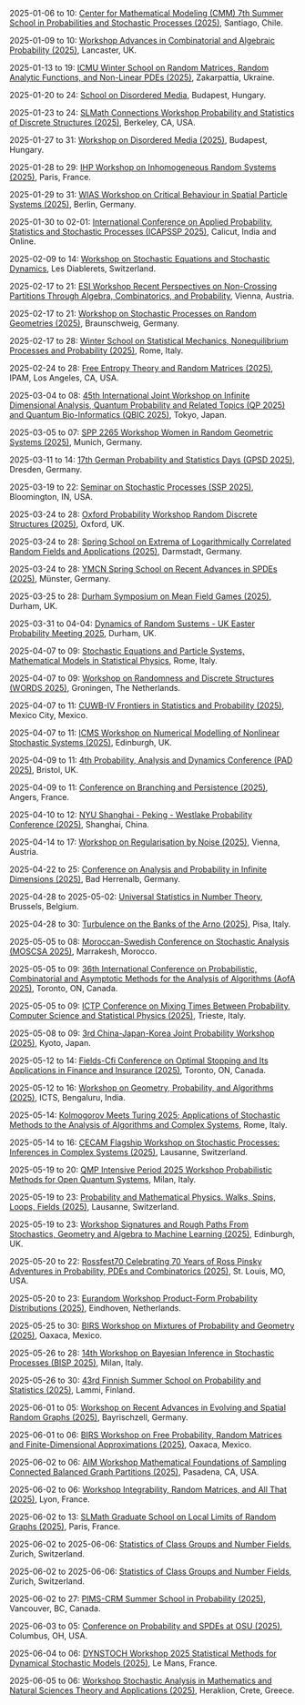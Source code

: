 2025-01-06 to 10: [Center for Mathematical Modeling (CMM) 7th Summer School in Probabilities and Stochastic Processes (2025)](https://eventos.cmm.uchile.cl/escuelappe2025/ "Focuses on probabilities and stochastic processes. Topics include Markov chains, random walks, and stochastic modeling, with applications in physics, finance, and biology."), Santiago, Chile.

2025-01-09 to 10: [Workshop Advances in Combinatorial and Algebraic Probability (2025)](https://sites.google.com/view/comb-alg-prob-workshop "This workshop examines combinatorial and algebraic methods in probability theory. Key areas include random graphs, Markov chains, and probabilistic combinatorics, alongside algebraic structures like random matrices and polynomial chaos. It aims to bridge discrete and continuous probabilistic models, with applications in statistical physics and network science."), Lancaster, UK.

2025-01-13 to 19: [ICMU Winter School on Random Matrices, Random Analytic Functions, and Non-Linear PDEs (2025)](https://mathcentre.in.ua/en/events/random-matrices-random-analytic-functions-and-non-linear-pdes "Explores random matrices and nonlinear PDEs. Topics include random analytic functions, eigenvalue distributions, and applications in statistical physics and mathematical modeling."), Zakarpattia, Ukraine.

2025-01-20 to 24: [School on Disordered Media](https://erdoscenter.renyi.hu/events/school-disordered-media "The School on Disordered Media explores stochastic processes in disordered systems. Key topics include random walks in random environments, percolation theory, and spin glasses. The event covers statistical mechanics, probability theory, and applications in condensed matter physics, emphasizing mathematical models for complex, heterogeneous media."), Budapest, Hungary.

2025-01-23 to 24: [SLMath Connections Workshop Probability and Statistics of Discrete Structures (2025)](https://www.slmath.org/workshops/1085 "This workshop focuses on probability and statistics of discrete structures. Topics include random graphs, combinatorial optimization, and stochastic processes on lattices. It explores applications in network analysis, statistical physics, and computer science, emphasizing probabilistic methods for modeling and analyzing discrete systems like social networks and polymers."), Berkeley, CA, USA.

2025-01-27 to 31: [Workshop on Disordered Media (2025)](https://erdoscenter.renyi.hu/events/workshop-disordered-media "This workshop examines disordered media through stochastic models. Topics include random media transport, localization phenomena, and disordered spin systems. It explores mathematical frameworks like percolation and random matrix theory, with applications in statistical physics, materials science, and complex systems analysis."), Budapest, Hungary.

2025-01-28 to 29: [IHP Workshop on Inhomogeneous Random Systems (2025)](https://irs.math.cnrs.fr/2025/ "The IHP Workshop on Inhomogeneous Random Systems explores stochastic processes in heterogeneous environments. Topics include random walks in disordered media, interacting particle systems, and spatial stochastic models. It addresses applications in statistical physics, biology, and materials science, focusing on mathematical rigor and interdisciplinary connections."), Paris, France.

2025-01-29 to 31: [WIAS Workshop on Critical Behaviour in Spatial Particle Systems (2025)](https://www.wias-berlin.de/workshops/csps25/ "This workshop explores critical behavior in spatial particle systems. Topics include phase transitions, interacting particle systems, and scaling limits. It covers mathematical models like the voter model and contact process, with applications in statistical mechanics and population dynamics, emphasizing critical phenomena and universality."), Berlin, Germany.

2025-01-30 to 02-01: [International Conference on Applied Probability, Statistics and Stochastic Processes (ICAPSSP 2025)](https://sites.google.com/nitc.ac.in/icapssp25/ "ICAPSSP 2025 focuses on applied probability, statistics, and stochastic processes. Topics include time series analysis, stochastic differential equations, and Bayesian inference. The conference explores applications in finance, epidemiology, and engineering, bridging theoretical advancements with practical solutions for modeling uncertainty and complex systems."), Calicut, India and Online.

2025-02-09 to 14: [Workshop on Stochastic Equations and Stochastic Dynamics](https://indico.global/event/9635/ "This workshop delves into stochastic equations and dynamics, covering stochastic differential equations, Markov processes, and random dynamical systems. Topics include stochastic stability, ergodicity, and applications in statistical physics, finance, and genetics. It emphasizes mathematical rigor and interdisciplinary connections in modeling random phenomena."), Les Diablerets, Switzerland.

2025-02-17 to 21: [ESI Workshop Recent Perspectives on Non-Crossing Partitions Through Algebra, Combinatorics, and Probability](https://www.esi.ac.at/events/e548/ "This workshop explores non-crossing partitions, blending algebra, combinatorics, and probability. Topics include free probability, Catalan combinatorics, and random matrix theory. It addresses applications in statistical mechanics, quantum groups, and stochastic processes, emphasizing mathematical structures underlying non-crossing phenomena."), Vienna, Austria.

2025-02-17 to 21: [Workshop on Stochastic Processes on Random Geometries (2025)](https://tu-braunschweig.de/stochastik/aktuell/workshops "This workshop focuses on stochastic processes on random geometries, covering random walks on graphs, diffusion on fractals, and stochastic partial differential equations. Topics include percolation, random media, and applications in statistical physics and network science, emphasizing probabilistic models for complex spatial structures."), Braunschweig, Germany.

2025-02-17 to 28: [Winter School on Statistical Mechanics, Nonequilibrium Processes and Probability (2025)](https://sites.google.com/view/winterschoolsapienza/ "This winter school explores statistical mechanics, nonequilibrium processes, and probability. Topics include entropy production, stochastic thermodynamics, and large deviation theory. It covers applications in complex systems, biophysics, and information theory, bridging theoretical frameworks with practical modeling of nonequilibrium phenomena."), Rome, Italy.

2025-02-24 to 28: [Free Entropy Theory and Random Matrices (2025)](https://www.ipam.ucla.edu/programs/workshops/free-entropy-theory-and-random-matrices/ "This workshop explores free entropy theory and random matrices, focusing on free probability, operator algebras, and eigenvalue distributions. Topics include Voiculescu’s free entropy, random matrix models, and applications in quantum information and statistical mechanics, emphasizing probabilistic structures in high-dimensional systems."), IPAM, Los Angeles, CA, USA.

2025-03-04 to 08: [45th International Joint Workshop on Infinite Dimensional Analysis, Quantum Probability and Related Topics (QP 2025) and Quantum Bio-Informatics (QBIC 2025)](https://sites.google.com/view/qp45-qbic2025 "This joint workshop explores infinite-dimensional analysis and quantum probability, covering operator algebras, stochastic processes, and quantum stochastic calculus. Topics include quantum bioinformatics, non-commutative probability, and applications in quantum information and biological modeling, emphasizing interdisciplinary probabilistic frameworks."), Tokyo, Japan.

2025-03-05 to 07: [SPP 2265 Workshop Women in Random Geometric Systems (2025)](https://www.math.cit.tum.de/en/math/news/article/workshop-women-in-random-geometric-systems/ "This workshop focuses on random geometric systems, covering random graphs, point processes, and spatial stochastic models. Topics include percolation, random tessellations, and applications in network science and materials modeling, emphasizing contributions from women in probabilistic geometry."), Munich, Germany.

2025-03-11 to 14: [17th German Probability and Statistics Days (GPSD 2025)](https://gpsd-2025.de "GPSD 2025 focuses on probability and statistics, covering stochastic processes, high-dimensional statistics, and time series analysis. Topics include random matrices, Bayesian nonparametrics, and applications in finance, biology, and machine learning, emphasizing theoretical and applied advancements."), Dresden, Germany.

2025-03-19 to 22: [Seminar on Stochastic Processes (SSP 2025)](https://ssp.stat.indiana.edu "SSP 2025 explores stochastic processes, covering Markov chains, Brownian motion, and stochastic differential equations. Topics include branching processes, random walks, and applications in queueing theory, finance, and biology, emphasizing theoretical advancements and practical modeling."), Bloomington, IN, USA.

2025-03-24 to 28: [Oxford Probability Workshop Random Discrete Structures (2025)](https://davidgeldbach.wixsite.com/website "This workshop focuses on random discrete structures, covering random graphs, combinatorial probability, and discrete stochastic processes. Topics include percolation, random trees, and applications in network science and statistical physics, emphasizing probabilistic modeling of discrete systems."), Oxford, UK.

2025-03-24 to 28: [Spring School on Extrema of Logarithmically Correlated Random Fields and Applications (2025)](https://www2.mathematik.tu-darmstadt.de/~stochastik/SpringSchool2025/ "This spring school explores extrema of logarithmically correlated random fields, covering Gaussian free fields, branching random walks, and extreme value theory. Topics include applications in statistical physics, disordered systems, and finance, emphasizing mathematical models for rare events."), Darmstadt, Germany.

2025-03-24 to 28: [YMCN Spring School on Recent Advances in SPDEs (2025)](https://www.uni-muenster.de/MathematicsMuenster/de/events/2025/ymcn_spring-school_spdes.shtml "This spring school explores stochastic partial differential equations (SPDEs), covering regularity theory, numerical methods, and stochastic analysis. Topics include stochastic heat equations, applications in fluid dynamics, and financial modeling, emphasizing recent theoretical and computational advancements."), Münster, Germany.

2025-03-25 to 28: [Durham Symposium on Mean Field Games (2025)](https://www.maths.dur.ac.uk/users/alpar.r.meszaros/web_DSMFG/2025_03_DSMFG.html "This symposium focuses on mean field games, covering stochastic control, partial differential equations, and game theory. Topics include Nash equilibria, large population dynamics, and applications in economics, crowd modeling, and energy systems, emphasizing mathematical modeling of collective behavior."), Durham, UK.

2025-03-31 to 04-04: [Dynamics of Random Sustems - UK Easter Probability Meeting 2025](https://sites.google.com/view/ukeastermeeting2025/home "This meeting focuses on dynamics of random systems, covering random walks, stochastic processes, and random matrices. Topics include mixing times, random graphs, and applications in statistical physics and network science, emphasizing probabilistic models for complex dynamics."), Durham, UK.

2025-04-07 to 09: [Stochastic Equations and Particle Systems, Mathematical Models in Statistical Physics](https://www1.mat.uniroma1.it/people/bertini/seps "This workshop explores stochastic equations and particle systems in statistical physics, covering interacting particle systems, stochastic PDEs, and hydrodynamics. Topics include scaling limits, fluctuations, and applications in nonequilibrium physics, emphasizing mathematical models for complex systems."), Rome, Italy.

2025-04-07 to 09: [Workshop on Randomness and Discrete Structures (WORDS 2025)](https://sites.google.com/rug.nl/words2025/ "WORDS 2025 focuses on randomness in discrete structures, covering random graphs, combinatorial algorithms, and probabilistic methods. Topics include random walks on graphs, randomized algorithms, and applications in coding theory and network analysis, emphasizing discrete probabilistic models."), Groningen, The Netherlands.

2025-04-07 to 11: [CUWB-IV Frontiers in Statistics and Probability (2025)](https://cuwb.cimat.mx/node/68 "CUWB-IV explores frontiers in statistics and probability, covering stochastic processes, high-dimensional inference, and Bayesian methods. Topics include random matrices, time series, and applications in finance and biology, emphasizing theoretical advancements and interdisciplinary applications."), Mexico City, Mexico.

2025-04-07 to 11: [ICMS Workshop on Numerical Modelling of Nonlinear Stochastic Systems (2025)](https://icms.org.uk/workshops/2025/numerical-modelling-nonlinear-stochastic-systems "This workshop focuses on numerical modeling of nonlinear stochastic systems, covering stochastic differential equations, Monte Carlo methods, and multiscale simulations. Topics include stochastic control, applications in climate modeling, and biophysics, emphasizing computational techniques for complex stochastic dynamics."), Edinburgh, UK.

2025-04-09 to 11: [4th Probability, Analysis and Dynamics Conference (PAD 2025)](https://people.maths.bris.ac.uk/~mb13434/pad25/ "PAD 2025 explores probability, analysis, and dynamics, covering stochastic processes, partial differential equations, and dynamical systems. Topics include random walks, ergodic theory, and applications in statistical physics and fluid dynamics, emphasizing mathematical connections across disciplines."), Bristol, UK.

2025-04-09 to 11: [Conference on Branching and Persistence (2025)](https://site-branpers2025.apps.math.cnrs.fr/ "Explores probabilistic models of branching processes and persistence. Topics include stochastic processes, random walks, and applications in population dynamics, epidemiology, and statistical physics."), Angers, France.

2025-04-10 to 12: [NYU Shanghai - Peking - Westlake Probability Conference (2025)](https://www.probabilityconference2025.com/ "This conference explores probability theory, covering stochastic processes, random matrices, and probabilistic combinatorics. Topics include Gaussian processes, random graphs, and applications in statistical physics and machine learning, emphasizing theoretical advancements and interdisciplinary connections."), Shanghai, China.

2025-04-14 to 17: [Workshop on Regularisation by Noise (2025)](https://regbynoise2025.conf.tuwien.ac.at/ "This workshop focuses on regularization by noise in stochastic systems, covering stochastic differential equations and random perturbations. Topics include noise-induced stability, stochastic resonance, and applications in physics and finance, emphasizing mathematical models for noise-driven phenomena."), Vienna, Austria.

2025-04-22 to 25: [Conference on Analysis and Probability in Infinite Dimensions (2025)](https://anaprob2025.com "This conference explores infinite-dimensional analysis and probability, covering stochastic PDEs, Gaussian measures, and functional integration. Topics include stochastic control, applications in quantum field theory and finance, emphasizing mathematical frameworks for infinite-dimensional probabilistic systems."), Bad Herrenalb, Germany.

2025-04-28 to 2025-05-02: [Universal Statistics in Number Theory](https://www.crmath.eu/en/2025/04/23/call-for-applications-visitor-number-theory/ "The workshop investigates statistical patterns in number theory, emphasizing universal distributions. Topics include L-function zeros, random matrix theory, and arithmetic statistics. Discussions explore applications in quantum chaos and cryptographic systems, advancing number-theoretic insights."), Brussels, Belgium.

2025-04-28 to 30: [Turbulence on the Banks of the Arno (2025)](https://indico.sns.it/event/62/ "This workshop focuses on turbulence, covering stochastic models, turbulent flows, and statistical hydrodynamics. Topics include turbulence closure models, stochastic PDEs, and applications in atmospheric and oceanic flows, emphasizing mathematical and computational approaches to turbulent phenomena."), Pisa, Italy.

2025-05-05 to 08: [Moroccan-Swedish Conference on Stochastic Analysis (MOSCSA 2025)](https://moscsa2025.com/ "MOSCSA 2025 explores stochastic analysis, covering stochastic calculus, martingale theory, and stochastic control systems. Topics include stochastic processes in finance, stochastic modeling in biology, and applications in stochastic modeling, emphasizing stochastic processes."), Marrakesh, Morocco.

2025-05-05 to 09: [36th International Conference on Probabilistic, Combinatorial and Asymptotic Methods for the Analysis of Algorithms (AofA 2025)](https://www.fields.utoronto.ca/activities/24-25/AofA-2025 "AofA 2025 explores probabilistic and combinatorial methods for algorithm analysis, covering random structures, asymptotic enumeration, and average-case complexity. Topics include random trees, hashing algorithms, and applications in combinatorics, emphasizing probabilistic algorithm analysis."), Toronto, ON, Canada.

2025-05-05 to 09: [ICTP Conference on Mixing Times Between Probability, Computer Science and Statistical Physics (2025)](https://indico.ictp.it/event/10831 "This conference explores mixing times, bridging probability, computer science, and statistical physics. Topics include Markov chain convergence, random graphs, and spin systems, with applications in sampling algorithms and network dynamics, emphasizing interdisciplinary probabilistic approaches."), Trieste, Italy.

2025-05-08 to 09: [3rd China-Japan-Korea Joint Probability Workshop (2025)](https://www.kurims.kyoto-u.ac.jp/~croydon/CJK3.html "This workshop focuses on probability theory, covering stochastic processes, random fields, and probabilistic combinatorics. Topics include Markov processes, random matrix theory, and applications in statistical physics and machine learning, emphasizing collaborative research across China, Japan, and Korea."), Kyoto, Japan.

2025-05-12 to 14: [Fields-Cfi Conference on Optimal Stopping and Its Applications in Finance and Insurance (2025)](http://www.fields.utoronto.ca/activities/24-25/optimal-stopping "This conference explores optimal stopping, focusing on stochastic control and decision-making under uncertainty. Topics include stopping times, martingale methods, and applications in option pricing, risk management, and insurance, emphasizing probabilistic models for financial optimization."), Toronto, ON, Canada.

2025-05-12 to 16: [Workshop on Geometry, Probability, and Algorithms (2025)](https://www.icts.res.in/discussion-meeting/gpa25 "This workshop explores intersections of geometry, probability, and algorithms, covering random geometric structures, probabilistic algorithms, and discrete geometry. Topics include random graphs, convex optimization, and applications in data science and network analysis, emphasizing interdisciplinary mathematical approaches."), ICTS, Bengaluru, India.

2025-05-14: [Kolmogorov Meets Turing 2025; Applications of Stochastic Methods to the Analysis of Algorithms and Complex Systems](https://sites.google.com/view/kmt-2025 "This workshop bridges stochastic methods and algorithmic analysis, focusing on random processes in complex systems. Topics include Markov chains, randomized algorithms, and stochastic optimization, with applications in network analysis, machine learning, and statistical physics, emphasizing probabilistic approaches to computational problems."), Rome, Italy.

2025-05-14 to 16: [CECAM Flagship Workshop on Stochastic Processes: Inferences in Complex Systems (2025)](https://cecam.org/workshop-details/stochastic-processes-inferences-in-complex-systems-1390 "This workshop explores stochastic processes for inference in complex systems, covering Bayesian methods, stochastic differential equations, and Monte Carlo techniques. Topics include inference in networks, biophysics, and climate modeling, emphasizing probabilistic tools for understanding and predicting complex system dynamics."), Lausanne, Switzerland.

2025-05-19 to 20: [QMP Intensive Period 2025 Workshop Probabilistic Methods for Open Quantum Systems](https://sites.google.com/view/qmp25-intensiveperiod/workshops/workshop-19-20-may "Examines probabilistic approaches to open quantum systems, covering stochastic processes, master equations, and decoherence. Topics include quantum noise, dissipation, and applications in quantum optics and condensed matter physics, emphasizing mathematical and computational techniques."), Milan, Italy.

2025-05-19 to 23: [Probability and Mathematical Physics. Walks, Spins, Loops, Fields (2025)](https://bernoulli.epfl.ch/programs/probability-and-mathematical-physics-walks-spins-loops-fields/ "This conference focuses on probability and mathematical physics, covering random walks, spin systems, and random fields. Topics include percolation, Ising models, and applications in statistical mechanics and quantum field theory, emphasizing probabilistic structures in physical systems."), Lausanne, Switzerland.

2025-05-19 to 23: [Workshop Signatures and Rough Paths From Stochastics, Geometry and Algebra to Machine Learning (2025)](https://www.icms.org.uk/SGAtoML "This workshop explores signatures and rough paths, bridging stochastic analysis, geometry, and machine learning. Topics include rough path theory, signature-based feature extraction, and applications in time-series analysis and finance, emphasizing mathematical tools for complex data modeling."), Edinburgh, UK.

2025-05-20 to 22: [Rossfest70 Celebrating 70 Years of Ross Pinsky Adventures in Probability, PDEs and Combinatorics (2025)](https://sites.google.com/slu.edu/rossfest/ "Rossfest70 celebrates Ross Pinsky’s contributions to probability, partial differential equations, and combinatorics. Topics include random walks, stochastic processes, and combinatorial optimization, with applications in statistical physics and network science, emphasizing interdisciplinary mathematical advancements."), St. Louis, MO, USA.

2025-05-20 to 23: [Eurandom Workshop Product-Form Probability Distributions (2025)](https://www.eurandom.tue.nl/event/product-form-probability-distributions/ "This workshop explores product-form probability distributions, focusing on queueing theory, Markov chains, and statistical mechanics. Topics include equilibrium distributions, network models, and applications in performance analysis and complex systems, emphasizing analytical probabilistic techniques."), Eindhoven, Netherlands.

2025-05-25 to 30: [BIRS Workshop on Mixtures of Probability and Geometry (2025)](https://www.birs.ca/events/2025/5-day-workshops/25w5361 "This workshop explores probability and geometry, covering random graphs, geometric measure theory, and stochastic geometry. Topics include random tessellations, point processes, and applications in network science and imaging, emphasizing probabilistic models for geometric structures."), Oaxaca, Mexico.

2025-05-26 to 28: [14th Workshop on Bayesian Inference in Stochastic Processes (BISP 2025)](https://bisp14.imati.cnr.it/ "BISP 2025 focuses on Bayesian inference in stochastic processes, covering Markov chain Monte Carlo, Gaussian processes, and sequential inference. Topics include time-series modeling, applications in finance and biostatistics, emphasizing computational Bayesian methods for stochastic systems."), Milan, Italy.

2025-05-26 to 30: [43rd Finnish Summer School on Probability and Statistics (2025)](https://fdnss.fi/43rd-finnish-summer-school-on-probability-and-statistics/ "This summer school explores probability and statistics, covering stochastic processes, Bayesian inference, and high-dimensional data analysis. Topics include random walks, statistical modeling, and applications in biology and finance, emphasizing foundational and applied probabilistic techniques."), Lammi, Finland.

2025-06-01 to 05: [Workshop on Recent Advances in Evolving and Spatial Random Graphs (2025)](https://sites.google.com/view/bas-lodewijks/workshop-evolving-and-spatial-random-graphs "This workshop focuses on evolving and spatial random graphs, covering dynamic network models, percolation, and spatial point processes. Topics include graph dynamics, random geometric graphs, and applications in epidemiology and telecommunications, emphasizing probabilistic network analysis."), Bayrischzell, Germany.

2025-06-01 to 06: [BIRS Workshop on Free Probability, Random Matrices and Finite-Dimensional Approximations (2025)](https://www.birs.ca/events/2025/5-day-workshops/25w5440 "Explores free probability and random matrix theory. Topics include finite-dimensional approximations, operator algebras, and applications in statistical physics and quantum mechanics."), Oaxaca, Mexico.

2025-06-02 to 06: [AIM Workshop Mathematical Foundations of Sampling Connected Balanced Graph Partitions (2025)](https://aimath.org/workshops/upcoming/connectedbalanced/ "This workshop focuses on sampling balanced graph partitions, covering Markov chain Monte Carlo, random graphs, and combinatorial probability. Topics include graph clustering, network partitioning, and applications in data science, emphasizing probabilistic algorithms for graph structures."), Pasadena, CA, USA.

2025-06-02 to 06: [Workshop Integrability, Random Matrices, and All That (2025)](https://perso.ens-lyon.fr/alex.simon/PIICQ/PIICQ_2025.php "This workshop explores integrability and random matrices, covering eigenvalue distributions, integrable systems, and free probability. Topics include applications in statistical physics, quantum chaos, and number theory, emphasizing probabilistic and algebraic connections in complex systems."), Lyon, France.

2025-06-02 to 13: [SLMath Graduate School on Local Limits of Random Graphs (2025)](https://www.slmath.org/summer-schools/1099 "This graduate school focuses on local limits of random graphs, covering graphons, branching processes, and combinatorial probability. Topics include network convergence, random graph models, and applications in social networks, emphasizing probabilistic tools for graph analysis."), Paris, France.

2025-06-02 to 2025-06-06: [Statistics of Class Groups and Number Fields](https://eth-its.ethz.ch/activities/Arithmetic-statistics.html "The workshop investigates statistical aspects of class groups and number fields, with applications in physics. Topics include ideal class distributions, L-functions, and probabilistic models. Discussions explore implications for quantum mechanics and number theory."), Zurich, Switzerland.

2025-06-02 to 2025-06-06: [Statistics of Class Groups and Number Fields](https://www.math.ethz.ch/fim/conferences/statistics-2025.html "The conference explores statistical properties of class groups and number fields, focusing on arithmetic applications. Topics include Cohen-Lenstra heuristics, ideal distributions, and random matrices. Discussions cover connections to quantum chaos and cryptography."), Zurich, Switzerland.

2025-06-02 to 27: [PIMS-CRM Summer School in Probability (2025)](https://www.slmath.org/summer-schools/1071 "This summer school explores probability, covering random processes, martingales, and stochastic analysis. Topics include random graphs, percolation, and applications in statistical physics and biology, emphasizing theoretical foundations and advanced probabilistic techniques for graduate students."), Vancouver, BC, Canada.

2025-06-03 to 05: [Conference on Probability and SPDEs at OSU (2025)](https://u.osu.edu/spdeworkshop/ "This conference focuses on probability and stochastic partial differential equations, covering regularity theory, stochastic analysis, and numerical methods. Topics include stochastic heat equations, applications in fluid dynamics, emphasizing mathematical rigor in stochastic systems."), Columbus, OH, USA.

2025-06-04 to 06: [DYNSTOCH Workshop 2025 Statistical Methods for Dynamical Stochastic Models (2025)](https://dynstoch2025.mathnum.inrae.fr/ "DYNSTOCH 2025 focuses on statistical methods for dynamical stochastic models, covering time-series analysis, stochastic differential equations, and Bayesian inference. Topics include applications in ecology, finance, and epidemiology, emphasizing statistical tools for dynamic systems."), Le Mans, France.

2025-06-05 to 06: [Workshop Stochastic Analysis in Mathematics and Natural Sciences Theory and Applications (2025)](https://sites.google.com/view/samans2025/ "This workshop explores stochastic analysis, covering stochastic differential equations, random processes, and applications in natural sciences. Topics include stochastic modeling in physics, biology, and climate, emphasizing theoretical advancements and practical stochastic applications."), Heraklion, Crete, Greece.

